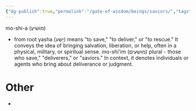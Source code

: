 ```yaml
---
{"dg-publish":true,"permalink":"/gate-of-wisdom/beings/saviors/","tags":["#GateWisdom","#Being"]}
---
```


mo-shi-a (מוֹשִׁיעַ)
- from root yasha (יָשַׁע) means "to save," "to deliver," or "to rescue." It conveys the idea of bringing salvation, liberation, or help, often in a physical, military, or spiritual sense.
mo-shi'im (מוֹשִׁעִים) plural - those who save," "deliverers," or "saviors." In context, it denotes individuals or agents who bring about deliverance or judgment.

# Other
- 



